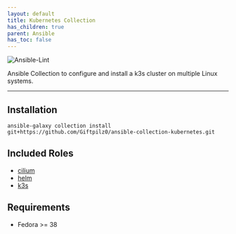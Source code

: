 ```yaml
---
layout: default
title: Kubernetes Collection
has_children: true
parent: Ansible
has_toc: false
---
```


![Ansible-Lint](https://github.com/giftpilz0/ansible-collection-kubernetes/actions/workflows/ci.yml/badge.svg)

Ansible Collection to configure and install a k3s cluster on multiple Linux systems.

______________________________________________________________________

## Installation

`ansible-galaxy collection install git+https://github.com/Giftpilz0/ansible-collection-kubernetes.git`

## Included Roles

- [cilium](cilium/)
- [helm](helm/)
- [k3s](k3s/)

## Requirements

- Fedora >= 38
